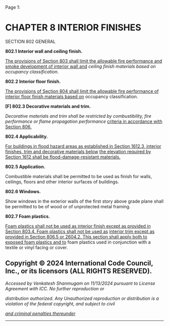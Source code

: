 Page 1:

# CHAPTER 8 INTERIOR FINISHES

 SECTION 802
 GENERAL


**802.1 Interior wall and ceiling finish.**

[The provisions of Section 803 shall limit the allowable fire performance and smoke development of interior wall and](http://codes.iccsafe.org/#VACC2021P1_Ch08_Sec803)
_ceiling finish materials based on occupancy classification._

**802.2 Interior floor finish.**

[The provisions of Section 804 shall limit the allowable fire performance of interior floor finish materials based on](http://codes.iccsafe.org/#VACC2021P1_Ch08_Sec804)
occupancy classification.

**[F] 802.3 Decorative materials and trim.**

_Decorative materials and trim shall be restricted by combustibility, fire performance or flame propagation performance_
[criteria in accordance with Section 806.](http://codes.iccsafe.org/#VACC2021P1_Ch08_Sec806)

**802.4 Applicability.**

[For buildings in flood hazard areas as established in Section 1612.3, interior finishes, trim and decorative materials below](http://codes.iccsafe.org/#VACC2021P1_Ch16_Sec1612.3)
[the elevation required by Section 1612 shall be flood-damage-resistant materials.](http://codes.iccsafe.org/#VACC2021P1_Ch16_Sec1612)

**802.5 Application.**

Combustible materials shall be permitted to be used as finish for walls, ceilings, floors and other interior surfaces of
buildings.

**802.6 Windows.**

Show windows in the exterior walls of the first story above grade plane shall be permitted to be of wood or of unprotected
metal framing.


**802.7 Foam plastics.**


[Foam plastics shall not be used as interior finish except as provided in Section 803.4. Foam plastics shall not be used as](http://codes.iccsafe.org/#VACC2021P1_Ch08_Sec803.4)
[interior trim except as provided in Section 806.5 or 2604.2. This section shall apply both to exposed foam plastics and to](http://codes.iccsafe.org/#VACC2021P1_Ch08_Sec806.5)
foam plastics used in conjunction with a textile or vinyl facing or cover.

## Copyright © 2024 International Code Council, Inc., or its licensors (ALL RIGHTS RESERVED).

_Accessed by Venkatesh Shanmugam on 11/13/2024 pursuant to License Agreement with ICC. No further reproduction or_

_distribution authorized. Any Unauthorized reproduction or distribution is a violation of the federal copyright, and subject to civil_

_[and criminal penalties thereunder](http://codes.iccsafe.org/content/VACC2021P1/chapter-8-interior-finishes#VACC2021P1_Ch08_Sec802)_


-----



